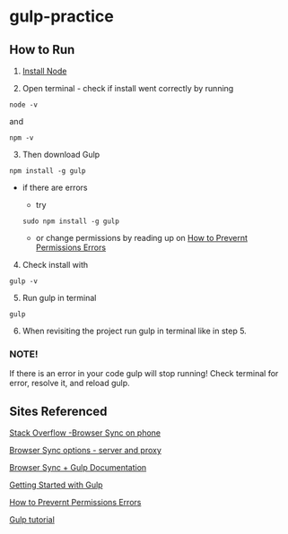 # gulp-practice

## How to Run

1. [Install Node](http://nodejs.org)

2. Open terminal - check if install went correctly by running
```
node -v
```
  and

  ```
  npm -v
  ```
3.   Then download Gulp
```
npm install -g gulp
```

  - if there are errors
       * try
       ```
       sudo npm install -g gulp
       ```

       * or change permissions by reading up on [How to Prevernt Permissions Errors](https://docs.npmjs.com/getting-started/fixing-npm-permissions#how-to-prevent-permissions-errors)

4. Check install with
```
gulp -v
```

5. Run gulp in terminal
```
gulp
```

6. When revisiting the project run gulp in terminal like in step 5.

### NOTE!
If there is an error in your code gulp will stop running! Check terminal for error, resolve it, and reload gulp.

## Sites Referenced
[Stack Overflow -Browser Sync on phone](https://stackoverflow.com/questions/34739846/browser-sync-in-mobile-while-local-development)

[Browser Sync options - server and proxy](https://browsersync.io/docs/options/#option-proxy)

[Browser Sync + Gulp Documentation](https://browsersync.io/docs/gulp)

[Getting Started with Gulp](https://travismaynard.com/writing/getting-started-with-gulp)

[How to Prevernt Permissions Errors](https://docs.npmjs.com/getting-started/fixing-npm-permissions#how-to-prevent-permissions-errors)

[Gulp tutorial](https://youtu.be/1rw9MfIleEg)
